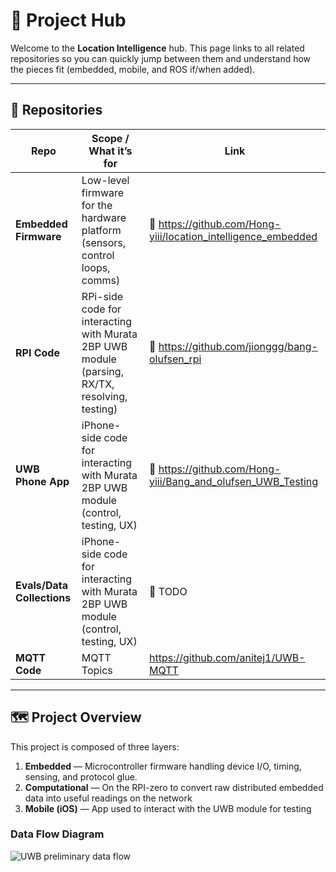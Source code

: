 # 🚀 Project Hub

Welcome to the **Location Intelligence** hub. This page links to all related repositories so you can quickly jump between them and understand how the pieces fit (embedded, mobile, and ROS if/when added).

---

## 📂 Repositories

| Repo | Scope / What it’s for | Link |
|---|---|---|
| **Embedded Firmware** | Low-level firmware for the hardware platform (sensors, control loops, comms) | 🔗 https://github.com/Hong-yiii/location_intelligence_embedded |
| **RPI Code** | RPi-side code for interacting with Murata 2BP UWB module (parsing, RX/TX, resolving, testing) | 🔗 https://github.com/jionggg/bang-olufsen_rpi |
| **UWB Phone App** | iPhone-side code for interacting with Murata 2BP UWB module (control, testing, UX) | 🔗 https://github.com/Hong-yiii/Bang_and_olufsen_UWB_Testing |
| **Evals/Data Collections** | iPhone-side code for interacting with Murata 2BP UWB module (control, testing, UX) | 🔗 TODO |
| **MQTT Code** | MQTT Topics | https://github.com/anitej1/UWB-MQTT | 


---

## 🗺 Project Overview

This project is composed of three layers:

1. **Embedded** — Microcontroller firmware handling device I/O, timing, sensing, and protocol glue.
2. **Computational** — On the RPI-zero to convert raw distributed embedded data into useful readings on the network
3. **Mobile (iOS)** — App used to interact with the UWB module for testing

### Data Flow Diagram

![UWB preliminary data flow](assests/3301_preliminary_data_flow.drawio.png)
